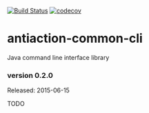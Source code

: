[![Build Status](https://travis-ci.org/nclarkekb/antiaction-common-cli.svg?branch=master)](https://travis-ci.org/nclarkekb/antiaction-common-cli)
[![codecov](https://codecov.io/gh/nclarkekb/antiaction-common-cli/branch/master/graph/badge.svg)](https://codecov.io/gh/nclarkekb/antiaction-common-cli)

antiaction-common-cli
=====================

Java command line interface library

### version 0.2.0 ###
Released: 2015-06-15

TODO
